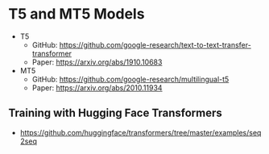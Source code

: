 # T5 and MT5 Models
- T5
  - GitHub: https://github.com/google-research/text-to-text-transfer-transformer
  - Paper: https://arxiv.org/abs/1910.10683
- MT5
  - GitHub: https://github.com/google-research/multilingual-t5
  - Paper: https://arxiv.org/abs/2010.11934

## Training with Hugging Face Transformers
- https://github.com/huggingface/transformers/tree/master/examples/seq2seq
